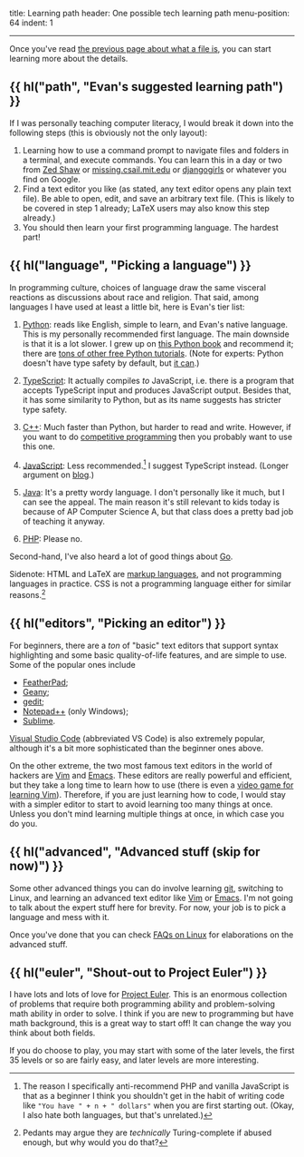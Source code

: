 title: Learning path
header: One possible tech learning path
menu-position: 64
indent: 1

---

Once you've read [the previous page about what a file is](filesys.html),
you can start learning more about the details.

## {{ hl("path", "Evan's suggested learning path") }}

If I was personally teaching computer literacy,
I would break it down into the following steps
(this is obviously not the only layout):

1. Learning how to use a command prompt to navigate files and folders
   in a terminal, and execute commands.
   You can learn this in a day or two from [Zed Shaw][term]
   or [missing.csail.mit.edu][missing-csail] or [djangogirls][term2] or
   whatever you find on Google.
2. Find a text editor you like (as stated, any text editor opens any plain
   text file). Be able to open, edit, and save an arbitrary text file. (This
   is likely to be covered in step 1 already; LaTeX users may also know this
   step already.)
3. You should then learn your first programming language. The hardest part!

## {{ hl("language", "Picking a language") }}

In programming culture, choices of language draw the same visceral reactions as
discussions about race and religion.
That said, among languages I have used at least a little bit,
here is Evan's tier list:

1. [Python][python]: reads like English, simple to learn, and Evan's native language.
   This is my personally recommended first language.
   The main downside is that it is a lot slower.
   I grew up on [this Python book](http://openbookproject.net/thinkcs/python/english3e/index.html)
   and recommend it;
   there are [tons of other free Python tutorials][nonpro].
   (Note for experts: Python doesn't have type safety by default,
   but [it can](https://docs.python.org/3/library/typing.html).)

2. [TypeScript][typescript]: It actually compiles _to_ JavaScript,
   i.e. there is a program that accepts TypeScript input
   and produces JavaScript output.
   Besides that, it has some similarity to Python,
   but as its name suggests has stricter type safety.

3. [C++][cpp]: Much faster than Python, but harder to read and write.
   However, if you want to do
   [competitive programming](https://ioinformatics.org/)
   then you probably want to use this one.

4. [JavaScript](https://www.destroyallsoftware.com/talks/wat):
   Less recommended.[^js] I suggest TypeScript instead.
   (Longer argument on [blog](https://blog.evanchen.cc/?p=1437).)

5. [Java][java]: It's a pretty wordy language.
   I don't personally like it much, but I can see the appeal.
   The main reason it's still relevant to kids today is because
   of AP Computer Science A,
   but that class does a pretty bad job of teaching it anyway.

6. [PHP](https://eev.ee/blog/2012/04/09/php-a-fractal-of-bad-design/):
   Please no.

[python]: https://www.python.org/
[typescript]: https://www.typescriptlang.org/
[cpp]: https://en.wikipedia.org/wiki/C%2B%2B
[java]: https://en.wikipedia.org/wiki/Java_(programming_language)

Second-hand, I've also heard a lot of good things about [Go](https://go.dev/).

Sidenote: HTML and LaTeX are
[markup languages](https://stackoverflow.com/a/145179),
and not programming languages in practice.
CSS is not a programming language either for similar reasons.[^pedant]

[^pedant]:
    Pedants may argue they are _technically_ Turing-complete
    if abused enough, but why would you do that?

## {{ hl("editors", "Picking an editor") }}

For beginners, there are a _ton_ of "basic" text editors that
support syntax highlighting and some basic quality-of-life features,
and are simple to use.
Some of the popular ones include

- [FeatherPad](https://en.wikipedia.org/wiki/FeatherPad);
- [Geany](https://en.wikipedia.org/wiki/Geany);
- [gedit](https://en.wikipedia.org/wiki/Gedit);
- [Notepad++](https://notepad-plus-plus.org/) (only Windows);
- [Sublime](https://www.sublimetext.com/).

[Visual Studio Code](https://en.wikipedia.org/wiki/Visual_Studio_Code)
(abbreviated VS Code) is also extremely popular,
although it's a bit more sophisticated than the beginner ones above.

On the other extreme, the two most famous text editors in the
world of hackers are [Vim](https://www.vim.org/)
and [Emacs](https://en.wikipedia.org/wiki/Emacs).
These editors are really powerful and efficient,
but they take a long time to learn how to use
(there is even a [video game for learning Vim](https://vim-adventures.com/)).
Therefore, if you are just learning how to code,
I would stay with a simpler editor to start
to avoid learning too many things at once.
Unless you don't mind learning multiple things at once,
in which case you do you.

## {{ hl("advanced", "Advanced stuff (skip for now)") }}

Some other advanced things you can do involve
learning [git](https://duckduckgo.com/?q=git+tutorial),
switching to Linux, and learning an advanced text editor like
[Vim](https://www.vim.org) or
[Emacs](https://en.wikipedia.org/wiki/Emacs).
I'm not going to talk about the expert stuff here for brevity.
For now, your job is to pick a language and mess with it.

Once you've done that you can check
[FAQs on Linux](faq-linux.html) for elaborations on the advanced stuff.

[^js]:
    The reason I specifically anti-recommend PHP and vanilla JavaScript is
    that as a beginner I think you shouldn't get in the habit of writing code like
    `"You have " + n + " dollars"` when you are first starting out.
    (Okay, I also hate both languages, but that's unrelated.)

## {{ hl("euler", "Shout-out to Project Euler") }}

I have lots and lots of love for
[Project Euler](https://projecteuler.net/about).
This is an enormous collection of problems that require both
programming ability and problem-solving math ability in order to solve.
I think if you are new to programming but have math background,
this is a great way to start off!
It can change the way you think about both fields.

If you do choose to play, you may start with some of the later levels,
the first 35 levels or so are fairly easy,
and later levels are more interesting.

[term]: https://learnpythonthehardway.org/python3/appendixa.html
[term2]: https://tutorial.djangogirls.org/en/intro_to_command_line/
[nonpro]: https://wiki.python.org/moin/BeginnersGuide/NonProgrammers
[missing-csail]: https://missing.csail.mit.edu/
